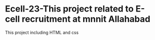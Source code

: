 # Ecell-23-This project related to E-cell recruitment at mnnit Allahabad 
This project including HTML and css
